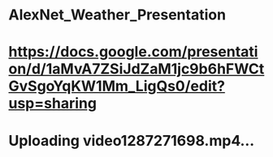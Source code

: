 # AlexNet_Weather_Presentation

# https://docs.google.com/presentation/d/1aMvA7ZSiJdZaM1jc9b6hFWCtGvSgoYqKW1Mm_LigQs0/edit?usp=sharing


# Uploading video1287271698.mp4…


